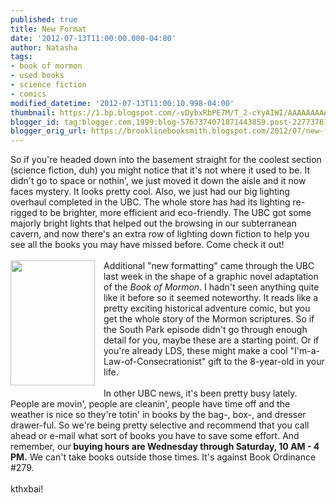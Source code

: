 ```yaml
---
published: true
title: New Format
date: '2012-07-13T11:00:00.000-04:00'
author: Natasha
tags:
- book of mormon
- used books
- science fiction
- comics
modified_datetime: '2012-07-13T11:00:10.998-04:00'
thumbnail: https://1.bp.blogspot.com/-vDybxRbPE7M/T_2-cYyAIWI/AAAAAAAAAjQ/Q_BYUhJIE1E/s72-c/GoldenPlates1.jpg
blogger_id: tag:blogger.com,1999:blog-5767374071871443859.post-2277376143494068387
blogger_orig_url: https://brooklinebooksmith.blogspot.com/2012/07/new-format.html
---
```


So if you're headed down into the basement straight for the coolest section (science fiction, duh) you might notice that it's not where it used to be. It didn't go to space or nothin', we just moved it down the aisle and it now faces mystery. It looks pretty cool. Also, we just had our big lighting overhaul completed in the UBC. The whole store has had its lighting re-rigged to be brighter, more efficient and eco-friendly. The UBC got some majorly bright lights that helped out the browsing in our subterranean cavern, and now there's an extra row of lighting down&nbsp;fiction to&nbsp;help you see all the books you may have missed before. Come check it out!<br /><br /><a href="https://1.bp.blogspot.com/-vDybxRbPE7M/T_2-cYyAIWI/AAAAAAAAAjQ/Q_BYUhJIE1E/s1600/GoldenPlates1.jpg" imageanchor="1" style="clear: left; float: left; margin-bottom: 1em; margin-right: 1em;"><img border="0" height="200" src="https://1.bp.blogspot.com/-vDybxRbPE7M/T_2-cYyAIWI/AAAAAAAAAjQ/Q_BYUhJIE1E/s200/GoldenPlates1.jpg" width="135" /></a>Additional "new formatting" came through the UBC last week in the shape of a graphic novel adaptation of the <i>Book of Mormon</i>. I hadn't seen anything quite like it before so it seemed noteworthy. It reads like a pretty exciting historical adventure comic, but you get the whole story of the Mormon scriptures. So if the South Park episode didn't go through enough detail for you, maybe these are a starting point. Or if you're already LDS, these might make a cool "I'm-a-Law-of-Consecrationist" gift to the 8-year-old in your life.<br /><br />In other UBC news, it's been pretty busy lately. People are movin', people are cleanin', people have time off and the weather is nice so they're totin' in books by the bag-, box-, and dresser drawer-ful. So we're being pretty selective and recommend that you call ahead or e-mail what sort of books you have to save some effort. And remember, our<b> buying hours are Wednesday through Saturday, 10 AM - 4 PM.</b> We can't take books outside those times. It's against Book Ordinance #279.<br /><br />kthxbai!